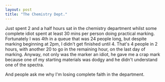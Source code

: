 ```yaml
---
layout: post
title: "The Chemistry Dept."
---
```

Just spent 2 and a half hours sat in the chemistry department whilst some
complete idiot spent at least 30 mins per person doing practical marking.
Fortunately I was 4th in a queue that was 24 people long, but despite marking
beginning at 2pm, I didn't get finished until 4. That's 4 people in 2 hours,
with another 20 to go in the remaining hour, on the last day of marking.
Anyway, not only was the marker an idiot, he gave me a crap mark because one
of my starting materials was dodgy and he didn't understand one of the
spectra.

And people ask me why I'm losing complete faith in the department.
